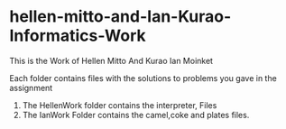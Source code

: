 # hellen-mitto-and-Ian-Kurao-Informatics-Work

This is the Work of Hellen Mitto And Kurao Ian Moinket

Each folder contains files with the solutions to problems you gave in the assignment

1. The HellenWork folder contains the interpreter, Files
2. The IanWork Folder contains the camel,coke and plates files.
